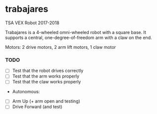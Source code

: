 # trabajares
TSA VEX Robot 2017-2018

Trabajares is a 4-wheeled omni-wheeled robot with a square base.
It supports a central, one-degree-of-freedom arm with a claw on the end.

Motors: 2 drive motors, 2 arm lift motors, 1 claw motor

### TODO
- [ ] Test that the robot drives correctly
- [ ] Test that the arm works properly
- [ ] Test that the claw works properly

- Autonomous:
- [ ] Arm Up (+ arm open and testing)
- [ ] Drive Forward (and test)
